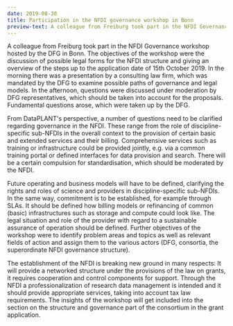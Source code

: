 ```yaml
---
date: 2019-08-30
title: Participation in the NFDI governance workshop in Bonn
preview-text: A colleague from Freiburg took part in the NFDI Governance workshop hosted by the DFG in Bonn. The objectives of the workshop were the discussion of possible legal forms for the NFDI structure and giving an overview of the steps up to the application date of 15th October 2019. In the morning there was a presentation by a consulting law firm, which was mandated by the DFG to examine possible paths of governance and legal models. In the afternoon, questions were discussed under moderation by DFG ...
---
```


A colleague from Freiburg took part in the NFDI Governance workshop hosted by the DFG in Bonn. The objectives of the workshop were the discussion of possible legal forms for the NFDI structure and giving an overview of the steps up to the application date of 15th October 2019. In the morning there was a presentation by a consulting law firm, which was mandated by the DFG to examine possible paths of governance and legal models. In the afternoon, questions were discussed under moderation by DFG representatives, which should be taken into account for the proposals. Fundamental questions arose, which were taken up by the DFG. 

From DataPLANT's perspective, a number of questions need to be clarified regarding governance in the NFDI. These range from the role of discipline-specific sub-NFDIs in the overall context to the provision of certain basic and extended services and their billing. Comprehensive services such as training or infrastructure could be provided jointly, e.g. via a common training portal or defined interfaces for data provision and search. There will be a certain compulsion for standardisation, which should be moderated by the NFDI. 

Future operating and business models will have to be defined, clarifying the rights and roles of science and providers in discipline-specific sub-NFDIs. In the same way, commitment is to be established, for example through SLAs. It should be defined how billing models or refinancing of common (basic) infrastructures such as storage and compute could look like. The legal situation and role of the provider with regard to a sustainable assurance of operation should be defined. Further objectives of the workshop were to identify problem areas and topics as well as relevant fields of action and assign them to the various actors (DFG, consortia, the superordinate NFDI governance structure). 

The establishment of the NFDI is breaking new ground in many respects: It will provide a networked structure under the provisions of the law on grants, it requires cooperation and control components for support. Through the NFDI a professionalization of research data management is intended and it should provide appropriate services, taking into account tax law requirements. The insights of the workshop will get included into the section on the structure and governance part of the consortium in the grant application. 